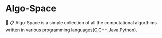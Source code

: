 # Algo-Space

:closed_book: :clipboard: Algo-Space is a simple collection of all the computational algorthims written in various programming languages(C,C++,Java,Python).
